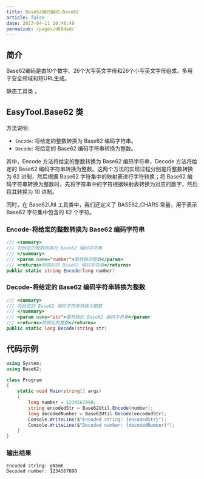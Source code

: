 ```yaml
---
title: Base62编码解码-Base62
article: false
date: 2023-04-11 10:48:49
permalink: /pages/d68ded/
---
```


## 简介

Base62编码是由10个数字、26个大写英文字母和26个小写英文字母组成，多用于安全领域和短URL生成。

静态工具类 <Badge text="Base62"/>，

## EasyTool.Base62 类

方法说明:

- `Encode`: 将给定的整数转换为 Base62 编码字符串。
- `Decode`: 将给定的 Base62 编码字符串转换为整数。

其中，Encode 方法将给定的整数转换为 Base62 编码字符串，Decode 方法将给定的 Base62 编码字符串转换为整数。这两个方法的实现过程分别是将整数转换为 62 进制，然后根据 Base62 字符集中的映射表进行字符转换；将 Base62 编码字符串转换为整数时，先将字符串中的字符根据映射表转换为对应的数字，然后将其转换为 10 进制。

同时，在 Base62Util 工具类中，我们还定义了 BASE62_CHARS 常量，用于表示 Base62 字符集中包含的 62 个字符。

### Encode-将给定的整数转换为 Base62 编码字符串

```csharp
/// <summary>
/// 将给定的整数转换为 Base62 编码字符串
/// </summary>
/// <param name="number">要转换的整数</param>
/// <returns>转换后的 Base62 编码字符串</returns>
public static string Encode(long number)
```

### Decode-将给定的 Base62 编码字符串转换为整数

```csharp
/// <summary>
/// 将给定的 Base62 编码字符串转换为整数
/// </summary>
/// <param name="str">要转换的 Base62 编码字符串</param>
/// <returns>转换后的整数</returns>
public static long Decode(string str)
```

## 代码示例

```csharp
using System;
using Base62;

class Program
{
    static void Main(string[] args)
    {
        long number = 1234567890;
        string encodedStr = Base62Util.Encode(number);
        long decodedNumber = Base62Util.Decode(encodedStr);
        Console.WriteLine($"Encoded string: {encodedStr}");
        Console.WriteLine($"Decoded number: {decodedNumber}");
    }
}
```

### 输出结果

```
Encoded string: gN5mK
Decoded number: 1234567890
```